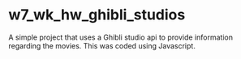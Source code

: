 # w7_wk_hw_ghibli_studios

A simple project that uses a Ghibli studio api to provide information regarding the movies. This was coded using Javascript.
